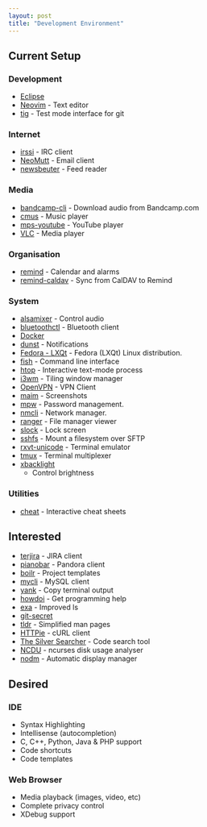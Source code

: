 ```yaml
---
layout: post
title: "Development Environment"
---
```

## Current Setup

### Development

* [Eclipse](http://www.eclipse.org/home/index.php)
* [Neovim](https://github.com/neovim/neovim) - Text editor
* [tig](https://github.com/jonas/tig) - Test mode interface for git

### Internet

* [irssi](https://github.com/irssi/irssi) - IRC client
* [NeoMutt](https://github.com/neomutt/neomutt) - Email client
* [newsbeuter](https://github.com/akrennmair/newsbeuter) - Feed reader

### Media

* [bandcamp-cli](https://github.com/iheanyi/bandcamp-dl) - Download audio from
  Bandcamp.com
* [cmus](https://github.com/cmus/cmus) - Music player
* [mps-youtube](https://github.com/mps-youtube/mps-youtube) - YouTube player
* [VLC](https://github.com/videolan/vlc) - Media player

### Organisation

* [remind](https://www.roaringpenguin.com/products/remind) - Calendar and alarms
* [remind-caldav](https://pypi.python.org/pypi/remind-caldav) - Sync from CalDAV
  to Remind

### System

* [alsamixer](http://alsa.opensrc.org/Alsamixer) - Control audio
* [bluetoothctl](https://wiki.archlinux.org/index.php/bluetooth) - Bluetooth
  client
* [Docker](https://www.docker.com/)
* [dunst](https://github.com/dunst-project/dunst) - Notifications
* [Fedora - LXQt](https://spins.fedoraproject.org/en/lxqt/) - Fedora (LXQt) 
  Linux distribution.
* [fish](https://github.com/fish-shell/fish-shell) - Command line interface
* [htop](https://github.com/hishamhm/htop) - Interactive text-mode process
* [i3wm](https://github.com/i3/i3) - Tiling window manager
* [OpenVPN](https://github.com/OpenVPN) - VPN Client
* [maim](https://github.com/naelstrof/maim) - Screenshots
* [mpw](https://github.com/ellioseven/docker-masterpassword) - Password
  management.
* [nmcli](https://fedoraproject.org/wiki/Networking/CLI) - Network manager.
* [ranger](https://github.com/ranger/ranger) - File manager viewer
* [slock](http://tools.suckless.org/slock/) - Lock screen
* [sshfs](https://github.com/libfuse/sshfs) - Mount a filesystem over SFTP
* [rxvt-unicode](http://software.schmorp.de/pkg/rxvt-unicode.html) - Terminal emulator
* [tmux](https://github.com/tmux/tmux) - Terminal multiplexer
* [xbacklight](https://www.x.org/archive/X11R7.5/doc/man/man1/xbacklight.1.html)
  - Control brightness

### Utilities

* [cheat](https://github.com/chrisallenlane/cheat) - Interactive cheat sheets

## Interested

* [terjira](https://github.com/keepcosmos/terjira) - JIRA client
* [pianobar](https://github.com/PromyLOPh/pianobar) - Pandora client
* [boilr](https://github.com/tmrts/boilr) - Project templates
* [mycli](https://github.com/dbcli/mycli) - MySQL client
* [yank](https://github.com/mptre/yank) - Copy terminal output
* [howdoi](https://github.com/gleitz/howdoi) - Get programming help
* [exa](https://github.com/ogham/exa) - Improved ls
* [git-secret](https://github.com/sobolevn/git-secret)
* [tldr](https://github.com/tldr-pages/tldr) - Simplified man pages
* [HTTPie](https://github.com/jakubroztocil/httpie) - cURL client
* [The Silver Searcher](https://github.com/ggreer/the_silver_searcher) - Code
   search tool
* [NCDU](https://dev.yorhel.nl/ncdu) - ncurses disk usage analyser
* [nodm](https://wiki.archlinux.org/index.php/Nodm) - Automatic display manager

## Desired

### IDE

* Syntax Highlighting
* Intellisense (autocompletion)
* C, C++, Python, Java & PHP support
* Code shortcuts
* Code templates

### Web Browser

* Media playback (images, video, etc)
* Complete privacy control
* XDebug support
